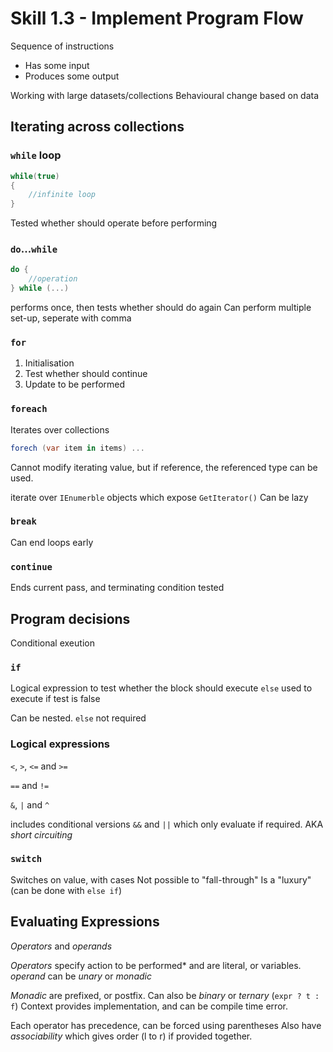 # Skill 1.3 - Implement Program Flow

Sequence of instructions
- Has some input
- Produces some output

Working with large datasets/collections
Behavioural change based on data

## Iterating across collections

### `while` loop

```c#
while(true)
{
	//infinite loop
}
```

Tested whether should operate before performing

### `do`...`while`

```c#
do {
	//operation
} while (...)
```
performs once, then tests whether should do again
Can perform multiple set-up, seperate with comma


### `for`
1. Initialisation
2. Test whether should continue
3. Update to be performed

### `foreach`
Iterates over collections
```c#
forech (var item in items) ...
```

Cannot modify iterating value, but if reference, the referenced type can be used.

iterate over `IEnumerble` objects which expose `GetIterator()`
Can be lazy

### `break`
Can end loops early

### `continue`
Ends current pass, and terminating condition tested

## Program decisions
Conditional exeution

### `if`
Logical expression to test whether the block should execute
`else` used to execute if test is false

Can be nested.
`else` not required

### Logical expressions
`<`, `>`, `<=` and `>=`

`==` and `!=`

`&`, `|` and `^`

includes conditional versions `&&` and `||` which only evaluate if required. AKA _short circuiting_

### `switch`
Switches on value, with cases
Not possible to "fall-through"
Is a "luxury" (can be done with `else if`)

## Evaluating Expressions
*Operators* and *operands*

*Operators* specify action to be performed* and are literal, or variables.
*operand* can be *unary* or *monadic*

*Monadic* are prefixed, or postfix. Can also be _binary_ or _ternary_ (`expr ? t : f`)
Context provides implementation, and can be compile time error.

Each operator has precedence, can be forced using parentheses
Also have _associability_ which gives order (l to r) if provided together.

